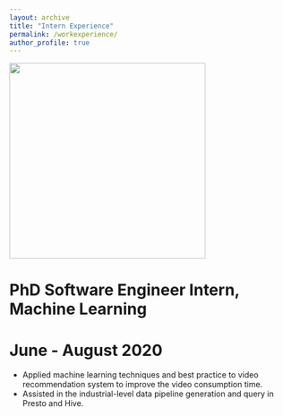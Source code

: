 ```yaml
---
layout: archive
title: "Intern Experience"
permalink: /workexperience/
author_profile: true
---
```


<img src="http://xtian17.github.io/images/fblogo.png" width="350">

# PhD Software Engineer Intern, Machine Learning 
# June - August 2020
* Applied machine learning techniques and best practice to video recommendation system to improve the video consumption time.
* Assisted in the industrial-level data pipeline generation and query in Presto and Hive.

